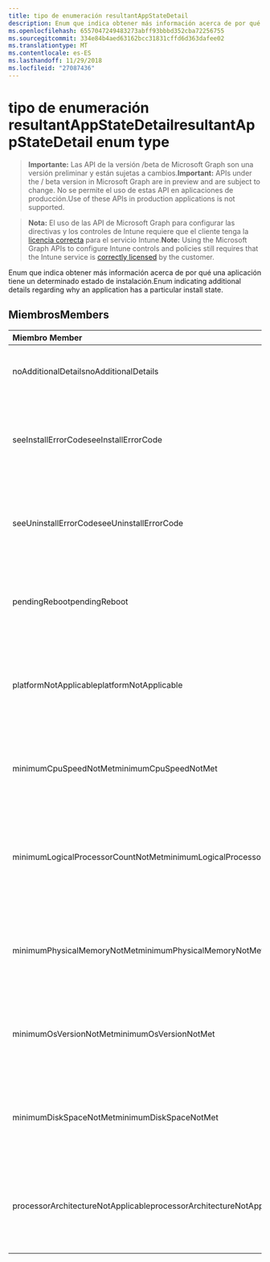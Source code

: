 ```yaml
---
title: tipo de enumeración resultantAppStateDetail
description: Enum que indica obtener más información acerca de por qué una aplicación tiene un determinado estado de instalación.
ms.openlocfilehash: 6557047249483273abff93bbbd352cba72256755
ms.sourcegitcommit: 334e84b4aed63162bcc31831cffd6d363dafee02
ms.translationtype: MT
ms.contentlocale: es-ES
ms.lasthandoff: 11/29/2018
ms.locfileid: "27087436"
---
```

# <a name="resultantappstatedetail-enum-type"></a><span data-ttu-id="b8c0b-103">tipo de enumeración resultantAppStateDetail</span><span class="sxs-lookup"><span data-stu-id="b8c0b-103">resultantAppStateDetail enum type</span></span>

> <span data-ttu-id="b8c0b-104">**Importante:** Las API de la versión /beta de Microsoft Graph son una versión preliminar y están sujetas a cambios.</span><span class="sxs-lookup"><span data-stu-id="b8c0b-104">**Important:** APIs under the / beta version in Microsoft Graph are in preview and are subject to change.</span></span> <span data-ttu-id="b8c0b-105">No se permite el uso de estas API en aplicaciones de producción.</span><span class="sxs-lookup"><span data-stu-id="b8c0b-105">Use of these APIs in production applications is not supported.</span></span>

> <span data-ttu-id="b8c0b-106">**Nota:** El uso de las API de Microsoft Graph para configurar las directivas y los controles de Intune requiere que el cliente tenga la [licencia correcta](https://go.microsoft.com/fwlink/?linkid=839381) para el servicio Intune.</span><span class="sxs-lookup"><span data-stu-id="b8c0b-106">**Note:** Using the Microsoft Graph APIs to configure Intune controls and policies still requires that the Intune service is [correctly licensed](https://go.microsoft.com/fwlink/?linkid=839381) by the customer.</span></span>

<span data-ttu-id="b8c0b-107">Enum que indica obtener más información acerca de por qué una aplicación tiene un determinado estado de instalación.</span><span class="sxs-lookup"><span data-stu-id="b8c0b-107">Enum indicating additional details regarding why an application has a particular install state.</span></span>
## <a name="members"></a><span data-ttu-id="b8c0b-108">Miembros</span><span class="sxs-lookup"><span data-stu-id="b8c0b-108">Members</span></span>
|<span data-ttu-id="b8c0b-109">Miembro	</span><span class="sxs-lookup"><span data-stu-id="b8c0b-109">Member</span></span>|<span data-ttu-id="b8c0b-110">Valor</span><span class="sxs-lookup"><span data-stu-id="b8c0b-110">Value</span></span>|<span data-ttu-id="b8c0b-111">Descripción</span><span class="sxs-lookup"><span data-stu-id="b8c0b-111">Description</span></span>|
|:---|:---|:---|
|<span data-ttu-id="b8c0b-112">noAdditionalDetails</span><span class="sxs-lookup"><span data-stu-id="b8c0b-112">noAdditionalDetails</span></span>|<span data-ttu-id="b8c0b-113">0</span><span class="sxs-lookup"><span data-stu-id="b8c0b-113">0</span></span>|<span data-ttu-id="b8c0b-114">No hay detalles adicionales están disponibles.</span><span class="sxs-lookup"><span data-stu-id="b8c0b-114">No additional details are available.</span></span>|
|<span data-ttu-id="b8c0b-115">seeInstallErrorCode</span><span class="sxs-lookup"><span data-stu-id="b8c0b-115">seeInstallErrorCode</span></span>|<span data-ttu-id="b8c0b-116">2000</span><span class="sxs-lookup"><span data-stu-id="b8c0b-116">2000</span></span>|<span data-ttu-id="b8c0b-117">No se pudo instalar la aplicación.</span><span class="sxs-lookup"><span data-stu-id="b8c0b-117">Application failed to install.</span></span> <span data-ttu-id="b8c0b-118">Vea la propiedad de código de error para obtener más detalles.</span><span class="sxs-lookup"><span data-stu-id="b8c0b-118">See error code property for more details.</span></span>|
|<span data-ttu-id="b8c0b-119">seeUninstallErrorCode</span><span class="sxs-lookup"><span data-stu-id="b8c0b-119">seeUninstallErrorCode</span></span>|<span data-ttu-id="b8c0b-120">4000</span><span class="sxs-lookup"><span data-stu-id="b8c0b-120">4000</span></span>|<span data-ttu-id="b8c0b-121">No se pudo desinstalar la aplicación.</span><span class="sxs-lookup"><span data-stu-id="b8c0b-121">Application failed to uninstall.</span></span> <span data-ttu-id="b8c0b-122">Vea la propiedad de código de error para obtener más detalles.</span><span class="sxs-lookup"><span data-stu-id="b8c0b-122">See error code property for more details.</span></span>|
|<span data-ttu-id="b8c0b-123">pendingReboot</span><span class="sxs-lookup"><span data-stu-id="b8c0b-123">pendingReboot</span></span>|<span data-ttu-id="b8c0b-124">5000</span><span class="sxs-lookup"><span data-stu-id="b8c0b-124">5000</span></span>|<span data-ttu-id="b8c0b-125">Debe reiniciar el dispositivo para completar la instalación de la aplicación.</span><span class="sxs-lookup"><span data-stu-id="b8c0b-125">Device must be rebooted to complete installation of the application.</span></span>|
|<span data-ttu-id="b8c0b-126">platformNotApplicable</span><span class="sxs-lookup"><span data-stu-id="b8c0b-126">platformNotApplicable</span></span>|<span data-ttu-id="b8c0b-127">-1006</span><span class="sxs-lookup"><span data-stu-id="b8c0b-127">-1006</span></span>|<span data-ttu-id="b8c0b-128">Aplicación no es aplicable a esta plataforma.</span><span class="sxs-lookup"><span data-stu-id="b8c0b-128">Application is not applicable to this platform.</span></span> <span data-ttu-id="b8c0b-129">(por ejemplo, aplicación de Android dirigida a IOS)</span><span class="sxs-lookup"><span data-stu-id="b8c0b-129">(e.g. Android app targeted to IOS)</span></span>|
|<span data-ttu-id="b8c0b-130">minimumCpuSpeedNotMet</span><span class="sxs-lookup"><span data-stu-id="b8c0b-130">minimumCpuSpeedNotMet</span></span>|<span data-ttu-id="b8c0b-131">-1005</span><span class="sxs-lookup"><span data-stu-id="b8c0b-131">-1005</span></span>|<span data-ttu-id="b8c0b-132">Velocidad de la CPU en el dispositivo de destino es menor que el mínimo configurado.</span><span class="sxs-lookup"><span data-stu-id="b8c0b-132">CPU speed on the target device is less than the configured minimum.</span></span>|
|<span data-ttu-id="b8c0b-133">minimumLogicalProcessorCountNotMet</span><span class="sxs-lookup"><span data-stu-id="b8c0b-133">minimumLogicalProcessorCountNotMet</span></span>|<span data-ttu-id="b8c0b-134">-1004</span><span class="sxs-lookup"><span data-stu-id="b8c0b-134">-1004</span></span>|<span data-ttu-id="b8c0b-135">Número de procesadores lógicos en el dispositivo de destino es menor que el mínimo configurado.</span><span class="sxs-lookup"><span data-stu-id="b8c0b-135">Count of logical processors on the target device is less than the configured minimum.</span></span>|
|<span data-ttu-id="b8c0b-136">minimumPhysicalMemoryNotMet</span><span class="sxs-lookup"><span data-stu-id="b8c0b-136">minimumPhysicalMemoryNotMet</span></span>|<span data-ttu-id="b8c0b-137">-1003</span><span class="sxs-lookup"><span data-stu-id="b8c0b-137">-1003</span></span>|<span data-ttu-id="b8c0b-138">Cantidad de memoria RAM en el dispositivo de destino es menor que el mínimo configurado.</span><span class="sxs-lookup"><span data-stu-id="b8c0b-138">Amount of RAM on the target device is less than the configured minimum.</span></span>|
|<span data-ttu-id="b8c0b-139">minimumOsVersionNotMet</span><span class="sxs-lookup"><span data-stu-id="b8c0b-139">minimumOsVersionNotMet</span></span>|<span data-ttu-id="b8c0b-140">-1002</span><span class="sxs-lookup"><span data-stu-id="b8c0b-140">-1002</span></span>|<span data-ttu-id="b8c0b-141">Versión del sistema operativo en el dispositivo de destino es menor que el mínimo configurado.</span><span class="sxs-lookup"><span data-stu-id="b8c0b-141">OS version on the target device is less than the configured minimum.</span></span>|
|<span data-ttu-id="b8c0b-142">minimumDiskSpaceNotMet</span><span class="sxs-lookup"><span data-stu-id="b8c0b-142">minimumDiskSpaceNotMet</span></span>|<span data-ttu-id="b8c0b-143">-1001</span><span class="sxs-lookup"><span data-stu-id="b8c0b-143">-1001</span></span>|<span data-ttu-id="b8c0b-144">Espacio en disco disponible en el dispositivo de destino es menor que el mínimo configurado.</span><span class="sxs-lookup"><span data-stu-id="b8c0b-144">Available disk space on the target device is less than the configured minimum.</span></span>|
|<span data-ttu-id="b8c0b-145">processorArchitectureNotApplicable</span><span class="sxs-lookup"><span data-stu-id="b8c0b-145">processorArchitectureNotApplicable</span></span>|<span data-ttu-id="b8c0b-146">-1000</span><span class="sxs-lookup"><span data-stu-id="b8c0b-146">-1000</span></span>|<span data-ttu-id="b8c0b-147">Arquitectura de dispositivo (por ejemplo, x86 o amd64) no es aplicable para la aplicación.</span><span class="sxs-lookup"><span data-stu-id="b8c0b-147">Device architecture (e.g. x86/amd64) is not applicable for the application.</span></span>|






